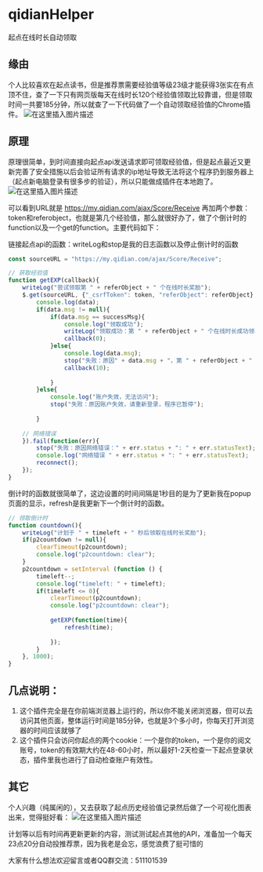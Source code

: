 # qidianHelper
起点在线时长自动领取

## 缘由
个人比较喜欢在起点读书，但是推荐票需要经验值等级23级才能获得3张实在有点顶不住，查了一下只有网页版每天在线时长120个经验值领取比较靠谱，但是领取时间一共要185分钟，所以就查了一下代码做了一个自动领取经验值的Chrome插件。
![在这里插入图片描述](https://img-blog.csdnimg.cn/20210321065534470.png?x-oss-process=image/watermark,type_ZmFuZ3poZW5naGVpdGk,shadow_10,text_aHR0cHM6Ly9ibG9nLmNzZG4ubmV0L2hhbmRzb21laG9uZXk=,size_16,color_FFFFFF,t_70)

## 原理
原理很简单，到时间直接向起点api发送请求即可领取经验值，但是起点最近又更新完善了安全措施以后会验证所有请求的ip地址导致无法将这个程序扔到服务器上（起点新电脑登录有很多步的验证），所以只能做成插件在本地跑了。
![在这里插入图片描述](https://img-blog.csdnimg.cn/20210321070158718.png)

可以看到URL就是 https://my.qidian.com/ajax/Score/Receive 再加两个参数：token和referobject，也就是第几个经验值，那么就很好办了，做了个倒计时的function以及一个get的function。主要代码如下：

链接起点api的函数：writeLog和stop是我的日志函数以及停止倒计时的函数
```javascript
const sourceURL = "https://my.qidian.com/ajax/Score/Receive";

// 获取经验值
function getEXP(callback){
    writeLog("尝试领取第 " + referObject + " 个在线时长奖励");
    $.get(sourceURL, {"_csrfToken": token, "referObject": referObject}, function(data){
        console.log(data);
        if(data.msg != null){
            if(data.msg == successMsg){
                console.log("领取成功");
                writeLog("领取成功：第 " + referObject + " 个在线时长成功领取");
                callback(0);
            }else{
                console.log(data.msg);
                stop("失败：原因" + data.msg + "，第 " + referObject + " 个在线时长未领取");
                callback(10);
                
            }
        }else{
            console.log("账户失效，无法访问");
            stop("失败：原因账户失效，请重新登录，程序已暂停");
            
        }
        
    // 网络错误
    }).fail(function(err){
        stop("失败：原因网络错误：" + err.status + ": " + err.statusText);
        console.log("网络错误 " + err.status + ": " + err.statusText);
        reconnect();
    });
}
```


倒计时的函数就很简单了，这边设置的时间间隔是1秒目的是为了更新我在popup页面的显示，refresh是我更新下一个倒计时的函数。
```javascript
// 领取倒计时
function countdown(){
    writeLog("计划于 " + timeleft + " 秒后领取在线时长奖励");
    if(p2countdown != null){
        clearTimeout(p2countdown);
        console.log("p2countdown: clear");
    }
    p2countdown = setInterval (function () {
        timeleft--;
        console.log("timeleft: " + timeleft);
        if(timeleft <= 0){
            clearTimeout(p2countdown);
            console.log("p2countdown: clear");
            
            getEXP(function(time){
                refresh(time);
                
            });
        }
    }, 1000);
}
```

## 几点说明：
1. 这个插件完全是在你前端浏览器上运行的，所以你不能关闭浏览器，但可以去访问其他页面，整体运行时间是185分钟，也就是3个多小时，你每天打开浏览器的时间应该就够了
2. 这个插件只会访问你起点的两个cookie：一个是你的token，一个是你的阅文账号，token的有效期大约在48-60小时，所以最好1-2天检查一下起点登录状态，插件里我也进行了自动检查账户有效性。

## 其它
个人兴趣（纯属闲的），又去获取了起点历史经验值记录然后做了一个可视化图表出来，觉得挺好看：
![在这里插入图片描述](https://img-blog.csdnimg.cn/20210321071957412.png?x-oss-process=image/watermark,type_ZmFuZ3poZW5naGVpdGk,shadow_10,text_aHR0cHM6Ly9ibG9nLmNzZG4ubmV0L2hhbmRzb21laG9uZXk=,size_16,color_FFFFFF,t_70)

计划等以后有时间再更新更新的内容，测试测试起点其他的API，准备加一个每天23点20分自动投推荐票，因为我老是会忘，感觉浪费了挺可惜的

大家有什么想法欢迎留言或者QQ群交流：511101539
